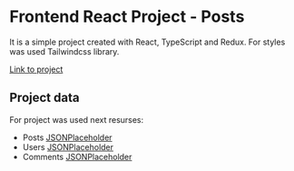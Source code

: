 # Frontend React Project - Posts

It is a simple project created with React, TypeScript and Redux. For styles was used Tailwindcss library.

[Link to project](https://pensativa.github.io/react-posts-app/)

## Project data

For project was used next resurses:

- Posts [JSONPlaceholder](https://jsonplaceholder.typicode.com/posts)
- Users [JSONPlaceholder](https://jsonplaceholder.typicode.com/users)
- Comments [JSONPlaceholder](https://jsonplaceholder.typicode.com/comments)


